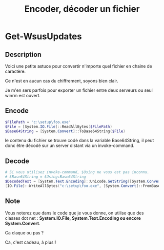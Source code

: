 ﻿---
title:  "Encoder, décoder un fichier"
excerpt: "Petite astuce pour consigner un fichier dans une variable par exemple."
category: PowerShell
tags: 
  - PowerShell
  - Tips
---

# Get-WsusUpdates

## Description

Voici une petite astuce pour convertir n'importe quel fichier en chaine de caractère.

Ce n'est en aucun cas du chiffrement, soyons bien clair.

Je m'en sers parfois pour exporter un fichier entre deux serveurs ou seul winrm est ouvert.

## Encode
 
```powershell
$FilePath = "c:\setup\foo.exe"
$File = [System.IO.File]::ReadAllBytes($FilePath)
$Base64String = [System.Convert]::ToBase64String($File)
```
le contenu du fichier se trouve codé dans la variable Base64String, il peut donc être décodé sur un server distant via un invoke-command.

## Decode

```powershell
# Si vous utilisez invoke-command, $Using ne vous est pas inconnu.
# $Base64String = $Using:Base64String
$DecodedText = [System.Text.Encoding]::Unicode.GetString([System.Convert]::FromBase64String($Base64String))
[IO.File]::WriteAllBytes("c:\setup\foo.exe", [System.Convert]::FromBase64String($DecodedText))
```
## Note

Vous noterez que dans le code que je vous donne, on utilise que des classes dot net : __System.IO.File, System.Text.Encoding ou encore System.Convert__.

Ca claque ou pas ?



Ca, c'est cadeau, à plus !
